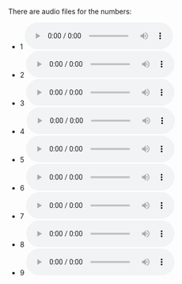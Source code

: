There are audio files for the numbers:
- 1 <audio controls>  <source src="../media/audio/1o.mp3" type="audio/mpeg"> </audio>
- 2 <audio controls>  <source src="../media/audio/2o.mp3" type="audio/mpeg"> </audio>
- 3 <audio controls>  <source src="../media/audio/3o.mp3" type="audio/mpeg"> </audio>
- 4 <audio controls>  <source src="../media/audio/4o.mp3" type="audio/mpeg"> </audio>
- 5 <audio controls>  <source src="../media/audio/5o.mp3" type="audio/mpeg"> </audio>
- 6 <audio controls>  <source src="../media/audio/6o.mp3" type="audio/mpeg"> </audio>
- 7 <audio controls>  <source src="../media/audio/7o.mp3" type="audio/mpeg"> </audio>
- 8 <audio controls>  <source src="../media/audio/8o.mp3" type="audio/mpeg"> </audio>
- 9 <audio controls>  <source src="../media/audio/9o.mp3" type="audio/mpeg"> </audio> 

